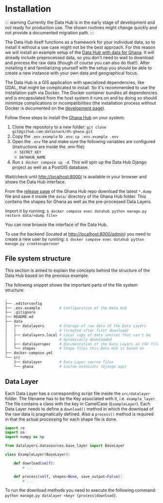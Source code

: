 # Installation

::: warning
Currently the Data Hub is in the early stage of development and *not* ready for production use. The shown routines might change quickly and not provide a documented migration path.
:::

The Data Hub itself functions as a framework for your individual data, so to install it without a use case might not be the best approach. For this reason we will install an example setup of the [Data Hub with data for Ghana](https://github.com/datasnack/dh-ghana). It will already include preprocessed data, so you don't need to wait to download and process the raw data (though of course you can also do that!). After installing it and familiarizing yourself with the setup you should be able to create a new instance with your own data and geographical focus.

The Data Hub is a GIS application with specialized dependencies, like GDAL, that might be complicated to install. So it's recommended to use the installation path via Docker. The Docker container bundles all dependencies and is encapsulated from the host system it runs on and by doing so should minimize complications or incompatibilities (the installation process without Docker is documented on the [development page](/guide/docs/development)).

Follow these steps to install the [Ghana Hub](https://github.com/datasnack/dh-ghana) on your system: 

1. Clone the repository to a new folder: `git clone git@github.com:datasnack/dh-ghana.git`
2. Copy the `.env.example` to `.env`: `cp .env.example .env`
3. Open the `.env` file and make sure the following variables are configured (instructions are inside the .env file):
    - `SECRET_KEY` 
    - `DATAHUB_NAME` 
4. Run `$ docker compose up -d`. This will spin up the Data Hub Django project as well as a PostGIS database.

Wait/check until [http://localhost:8000/](http://localhost:8000/) is available in your browser and shows the Data Hub interface.

From the [release page](https://github.com/datasnack/dh-ghana/releases) of the Ghana Hub repo download the latest `*.dump` file and save it inside the `data/` directory of the Ghana Hub folder. This contains the shapes for Ghana as well as the pre-processed Data Layers. 

Import it by running: `$ docker compose exec datahub python manage.py restore data/<dump file>`

You can now browse the interface of the Data Hub. 

To use the backend (located at [http://localhost:8000/admin](http://localhost:8000/admin)) you need to create a new user by running: `$ docker compose exec datahub python manage.py createsuperuser`

## File system structure

This section is aimed to explain the concepts behind the structure of the Data Hub based on the previous example.

The following snippet shows the important parts of the file system structure:

```sh
.
├── .editorconfig
├── .env.example         # Configuration of the Data Hub
├── .gitignore
├── README.md
├── data
│   ├── datalayers       # Storage of raw data of the Data Layers 
│   │                    # (created after first download)
│   ├── datalayers.local # Local copy of data sources that can't be 
│   │                    # dynamically downloaded
│   ├── datalayerspec    # Documentation of the Data Layers as CSV file
│   └── shapes           # Shape files this Data Hub is based on
├── docker-compose.yml
└── src
    ├── datalayer        # Data Layer source files
    └── ghana            # Custom extenions (Django app)
```

## Data Layer

Each Data Layer has a corresponding script file inside the `src/datalayer` folder. The filename has to be the Key associated with it, i.e. `example_layer`. The file contains a class with the key in CamelCase (`ExampleLayer`). Each Data Layer needs to define a `download()` method in which the download of the raw data is pragmatically defined. Also a `process()` method is required in that the actual processing for each shape file is done.

```python
import re
import os
import numpy as np

from datalayers.datasources.base_layer import BaseLayer

class ExampleLayer(BaseLayer):

    def download(self):
        # ...

    def process(self, shapes=None, save_output=False):
        # ...
```

To run the download methods you need to execute the following command: `python manage.py datalayer <key> {process|download}`.